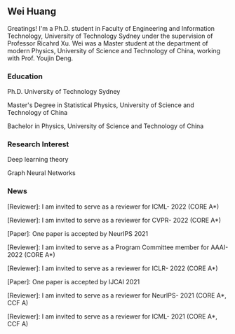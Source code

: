 ## Wei Huang

Greatings! I'm a Ph.D. student in Faculty of Engineering and Information Technology, University of Technology Sydney under the supervision of Professor Ricahrd Xu. Wei was a Master student at the department of modern Physics, University of Science and Technology of China, working with Prof. Youjin Deng.


### Education

Ph.D. University of Technology Sydney

Master's Degree in Statistical Physics, University of Science and Technology of China

Bachelor in Physics, University of Science and Technology of China


### Research Interest

Deep learning theory

Graph Neural Networks


### News

[Reviewer]: I am invited to serve as a reviewer for ICML- 2022 (CORE A*)

[Reviewer]: I am invited to serve as a reviewer for CVPR- 2022 (CORE A*)

[Paper]: One paper is accepted by NeurIPS 2021

[Reviewer]: I am invited to serve as a Program Committee member for AAAI- 2022 (CORE A*) 

[Reviewer]: I am invited to serve as a reviewer for ICLR- 2022 (CORE A*) 

[Paper]: One paper is accepted by IJCAI 2021

[Reviewer]: I am invited to serve as a reviewer for NeurIPS- 2021 (CORE A*, CCF A) 

[Reviewer]: I am invited to serve as a reviewer for ICML- 2021 (CORE A*, CCF A) 

